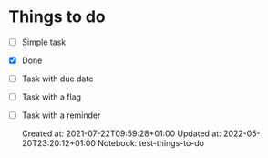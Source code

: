 # Things to do



- [ ] Simple task
- [x] Done
- [ ] Task with due date
- [ ] Task with a flag
- [ ] Task with a reminder

    Created at: 2021-07-22T09:59:28+01:00
    Updated at: 2022-05-20T23:20:12+01:00
      Notebook: test-things-to-do
